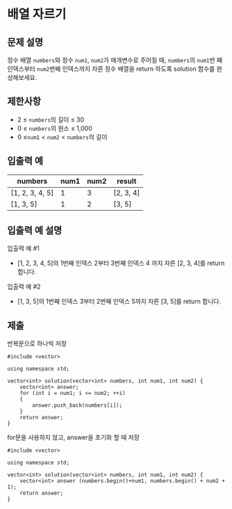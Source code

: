# 배열 자르기

## 문제 설명

정수 배열 `numbers`와 정수 `num1`, `num2`가 매개변수로 주어질 때, `numbers`의 `num1`번 째 인덱스부터 `num2`번째 인덱스까지 자른 정수 배열을 return 하도록 solution 함수를 완성해보세요.

## 제한사항

+ 2 ≤ `numbers`의 길이 ≤ 30
+ 0 ≤ `numbers`의 원소 ≤ 1,000
+ 0 ≤`num1` < `num2` < `numbers`의 길이


## 입출력 예

numbers|num1|num2|result
---|---|---|---
[1, 2, 3, 4, 5]|1|3|[2, 3, 4]
[1, 3, 5]|1|2|[3, 5]

## 입출력 예 설명

입출력 예 #1

+ [1, 2, 3, 4, 5]의 1번째 인덱스 2부터 3번째 인덱스 4 까지 자른 [2, 3, 4]를 return 합니다.

입출력 예 #2

+ [1, 3, 5]의 1번째 인덱스 3부터 2번째 인덱스 5까지 자른 [3, 5]를 return 합니다.

## 제출

반복문으로 하나씩 저장
```
#include <vector>

using namespace std;

vector<int> solution(vector<int> numbers, int num1, int num2) {
    vector<int> answer;
    for (int i = num1; i <= num2; ++i)
    {
        answer.push_back(numbers[i]);
    }
    return answer;
}
```

for문을 사용하지 않고, answer을 초기화 할 때 저장
```
#include <vector>

using namespace std;

vector<int> solution(vector<int> numbers, int num1, int num2) {
    vector<int> answer (numbers.begin()+num1, numbers.begin() + num2 + 1);
    return answer;
}
```
